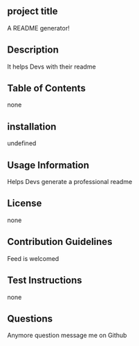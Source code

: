 
  ## project title 
  A README generator!

  ## Description 
  It helps Devs with their readme 

  ## Table of Contents 
  none

  ## installation 
  undefined
  
  ## Usage Information 
  Helps Devs generate a professional readme

  ## License 
  none

  ## Contribution Guidelines 
  Feed is welcomed 

  ## Test Instructions 
  none

  ## Questions 
  Anymore question message me on Github 

  